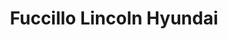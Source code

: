 ---
title: "Fuccillo Lincoln Hyundai"
url: /schenectady/fuccillo-lincoln-hyundai/
shop: Autohaus
---
